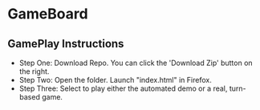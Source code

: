 # GameBoard
## GamePlay Instructions
* Step One: Download Repo. You can click the 'Download Zip' button on the right.
* Step Two: Open the folder. Launch "index.html" in Firefox.
* Step Three: Select to play either the automated demo or a real, turn-based game.

